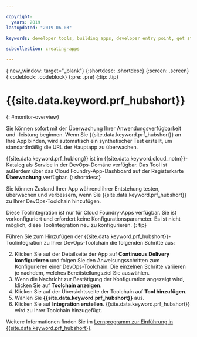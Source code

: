 ```yaml
---

copyright:
  years: 2019
lastupdated: "2019-06-03"

keywords: developer tools, building apps, developer entry point, get started coding, DevOps, toolchain, monitoring, monitor, health

subcollection: creating-apps

---
```

{:new_window: target="_blank"}
{:shortdesc: .shortdesc}
{:screen: .screen}
{:codeblock: .codeblock}
{:pre: .pre}
{:tip: .tip}

# {{site.data.keyword.prf_hubshort}}
{: #monitor-overview}

Sie können sofort mit der Überwachung Ihrer Anwendungsverfügbarkeit und -leistung beginnen. Wenn Sie {{site.data.keyword.prf_hubshort}} an Ihre App binden, wird automatisch ein synthetischer Test erstellt, um standardmäßig die URL der Hauptapp zu überwachen.

{{site.data.keyword.prf_hublong}} ist im {{site.data.keyword.cloud_notm}}-Katalog als Service in der DevOps-Domäne verfügbar. Das Tool ist außerdem über das Cloud Foundry-App-Dashboard auf der Registerkarte **Überwachung** verfügbar. 
{: shortdesc}

Sie können Zustand Ihrer App während ihrer Entstehung testen, überwachen und verbessern, wenn Sie {{site.data.keyword.prf_hubshort}} zu Ihrer DevOps-Toolchain hinzufügen.

Diese Toolintegration ist nur für Cloud Foundry-Apps verfügbar. Sie ist vorkonfiguriert und erfordert keine Konfigurationsparameter. Es ist nicht möglich, diese Toolintegration neu zu konfigurieren.
{: tip}

Führen Sie zum Hinzufügen der {{site.data.keyword.prf_hubshort}}-Toolintegration zu Ihrer DevOps-Toolchain die folgenden Schritte aus:

2. Klicken Sie auf der Detailseite der App auf **Continuous Delivery konfigurieren** und folgen Sie den Anweisungsschritten zum Konfigurieren einer DevOps-Toolchain. Die einzelnen Schritte variieren je nachdem, welches Bereitstellungsziel Sie auswählen.
3. Wenn die Nachricht zur Bestätigung der Konfiguration angezeigt wird, klicken Sie auf **Toolchain anzeigen**.
4. Klicken Sie auf der Übersichtsseite der Toolchain auf **Tool hinzufügen**.
5. Wählen Sie **{{site.data.keyword.prf_hubshort}}** aus.
6. Klicken Sie auf **Integration erstellen**. {{site.data.keyword.prf_hubshort}} wird zu Ihrer Toolchain hinzugefügt.

Weitere Informationen finden Sie im [Lernprogramm zur Einführung in {{site.data.keyword.prf_hubshort}}](/docs/services/AvailabilityMonitoring?topic=availability-monitoring-avmon_gettingstarted). 
